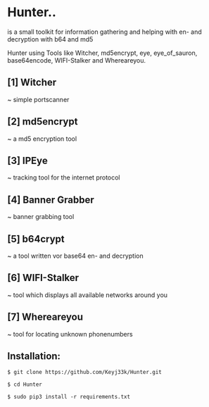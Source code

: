 # Hunter..
is a small toolkit for information gathering and helping with en- and decryption with b64 and md5

Hunter using Tools like Witcher, md5encrypt, eye, eye_of_sauron, base64encode, WIFI-Stalker and Whereareyou.

[1] Witcher
-------------------------------------------------------------------
~ simple portscanner

[2] md5encrypt
-------------------------------------------------------------------
~ a md5 encryption tool

[3] IPEye
-------------------------------------------------------------------
~ tracking tool for the internet protocol

[4] Banner Grabber
-------------------------------------------------------------------
~ banner grabbing tool 

[5] b64crypt
-------------------------------------------------------------------
~ a tool written vor base64 en- and decryption

[6] WIFI-Stalker
-------------------------------------------------------------------
~ tool which displays all available networks around you

[7] Whereareyou
-------------------------------------------------------------------
~ tool for locating unknown phonenumbers

Installation:
-------------------------------------------------------------------
```
$ git clone https://github.com/Keyj33k/Hunter.git
```
```
$ cd Hunter
```
```
$ sudo pip3 install -r requirements.txt
```
